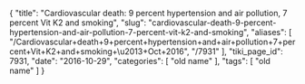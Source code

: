 {
    "title": "Cardiovascular death: 9 percent hypertension and air pollution, 7 percent Vit K2 and smoking",
    "slug": "cardiovascular-death-9-percent-hypertension-and-air-pollution-7-percent-vit-k2-and-smoking",
    "aliases": [
        "/Cardiovascular+death+9+percent+hypertension+and+air+pollution+7+percent+Vit+K2+and+smoking+\u2013+Oct+2016",
        "/7931"
    ],
    "tiki_page_id": 7931,
    "date": "2016-10-29",
    "categories": [
        "old name"
    ],
    "tags": [
        "old name"
    ]
}